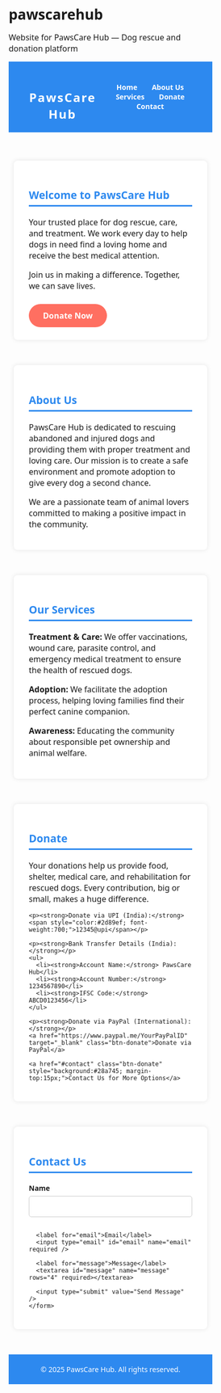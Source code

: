 # pawscarehub
Website for PawsCare Hub — Dog rescue and donation platform
<!DOCTYPE html>
<html lang="en">
<head>
  <meta charset="UTF-8" />
  <meta name="viewport" content="width=device-width, initial-scale=1" />
  <title>PawsCare Hub</title>
  <style>
    /* Basic Reset */
    * {
      margin: 0;
      padding: 0;
      box-sizing: border-box;
      font-family: 'Segoe UI', Tahoma, Geneva, Verdana, sans-serif;
    }

    body {
      background: #f9f9f9;
      color: #333;
      line-height: 1.6;
    }

    header {
      background: #2d89ef;
      color: white;
      padding: 20px 10%;
      display: flex;
      justify-content: space-between;
      align-items: center;
      position: sticky;
      top: 0;
      z-index: 100;
    }

    header h1 {
      font-size: 24px;
      letter-spacing: 2px;
    }

    nav a {
      color: white;
      text-decoration: none;
      margin-left: 25px;
      font-weight: 600;
      transition: color 0.3s ease;
    }

    nav a:hover {
      color: #ffe600;
    }

    main {
      max-width: 1000px;
      margin: 40px auto;
      padding: 0 10px;
    }

    section {
      margin-bottom: 50px;
      background: white;
      padding: 25px 30px;
      border-radius: 8px;
      box-shadow: 0 0 10px rgb(0 0 0 / 0.1);
    }

    h2 {
      margin-bottom: 20px;
      color: #2d89ef;
      border-bottom: 3px solid #2d89ef;
      padding-bottom: 6px;
      font-weight: 700;
    }

    p {
      margin-bottom: 15px;
      font-size: 16px;
    }

    /* Donate button style */
    .btn-donate {
      background: #ff6f61;
      color: white;
      padding: 12px 28px;
      border: none;
      border-radius: 25px;
      cursor: pointer;
      font-weight: 700;
      font-size: 16px;
      transition: background 0.3s ease;
      display: inline-block;
      margin-top: 10px;
      text-decoration: none;
    }

    .btn-donate:hover {
      background: #ff3b2f;
    }

    /* Contact form */
    form {
      display: flex;
      flex-direction: column;
    }

    label {
      margin-bottom: 6px;
      font-weight: 600;
    }

    input, textarea {
      padding: 10px;
      margin-bottom: 15px;
      border: 1px solid #ccc;
      border-radius: 5px;
      font-size: 15px;
      resize: vertical;
    }

    input[type="submit"] {
      background: #2d89ef;
      color: white;
      border: none;
      cursor: pointer;
      font-weight: 700;
      font-size: 16px;
      border-radius: 25px;
      padding: 12px;
      transition: background 0.3s ease;
    }

    input[type="submit"]:hover {
      background: #1b5ea8;
    }

    footer {
      text-align: center;
      padding: 20px 10%;
      background: #2d89ef;
      color: white;
      font-size: 14px;
      margin-top: 40px;
    }

    /* Responsive */
    @media(max-width: 600px) {
      header {
        flex-direction: column;
        text-align: center;
      }

      nav a {
        margin: 10px 15px 0 15px;
      }
    }
  </style>
</head>
<body>

<header>
  <h1>PawsCare Hub</h1>
  <nav>
    <a href="#home">Home</a>
    <a href="#about">About Us</a>
    <a href="#services">Services</a>
    <a href="#donate">Donate</a>
    <a href="#contact">Contact</a>
  </nav>
</header>

<main>

  <section id="home">
    <h2>Welcome to PawsCare Hub</h2>
    <p>Your trusted place for dog rescue, care, and treatment. We work every day to help dogs in need find a loving home and receive the best medical attention.</p>
    <p>Join us in making a difference. Together, we can save lives.</p>
    <a href="#donate" class="btn-donate">Donate Now</a>
  </section>

  <section id="about">
    <h2>About Us</h2>
    <p>PawsCare Hub is dedicated to rescuing abandoned and injured dogs and providing them with proper treatment and loving care. Our mission is to create a safe environment and promote adoption to give every dog a second chance.</p>
    <p>We are a passionate team of animal lovers committed to making a positive impact in the community.</p>
  </section>

  <section id="services">
    <h2>Our Services</h2>
    <p><strong>Treatment & Care:</strong> We offer vaccinations, wound care, parasite control, and emergency medical treatment to ensure the health of rescued dogs.</p>
    <p><strong>Adoption:</strong> We facilitate the adoption process, helping loving families find their perfect canine companion.</p>
    <p><strong>Awareness:</strong> Educating the community about responsible pet ownership and animal welfare.</p>
  </section>

  <section id="donate">
    <h2>Donate</h2>
    <p>Your donations help us provide food, shelter, medical care, and rehabilitation for rescued dogs. Every contribution, big or small, makes a huge difference.</p>

    <p><strong>Donate via UPI (India):</strong> <span style="color:#2d89ef; font-weight:700;">12345@upi</span></p>

    <p><strong>Bank Transfer Details (India):</strong></p>
    <ul>
      <li><strong>Account Name:</strong> PawsCare Hub</li>
      <li><strong>Account Number:</strong> 1234567890</li>
      <li><strong>IFSC Code:</strong> ABCD0123456</li>
    </ul>

    <p><strong>Donate via PayPal (International):</strong></p>
    <a href="https://www.paypal.me/YourPayPalID" target="_blank" class="btn-donate">Donate via PayPal</a>

    <a href="#contact" class="btn-donate" style="background:#28a745; margin-top:15px;">Contact Us for More Options</a>
  </section>

  <section id="contact">
    <h2>Contact Us</h2>
    <form onsubmit="alert('Thank you for contacting PawsCare Hub! We will get back to you soon.'); return false;">
      <label for="name">Name</label>
      <input type="text" id="name" name="name" required />

      <label for="email">Email</label>
      <input type="email" id="email" name="email" required />

      <label for="message">Message</label>
      <textarea id="message" name="message" rows="4" required></textarea>

      <input type="submit" value="Send Message" />
    </form>
  </section>

</main>

<footer>
  &copy; 2025 PawsCare Hub. All rights reserved.
</footer>

</body>
</html>
